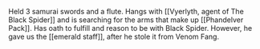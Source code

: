Held 3 samurai swords and a flute. Hangs with [[Vyerlyth, agent of The Black Spider]] and is searching for the arms that make up [[Phandelver Pack]]. Has oath to fulfill and reason to be with Black Spider. However, he gave us the [[emerald staff]], after he stole it from Venom Fang.
